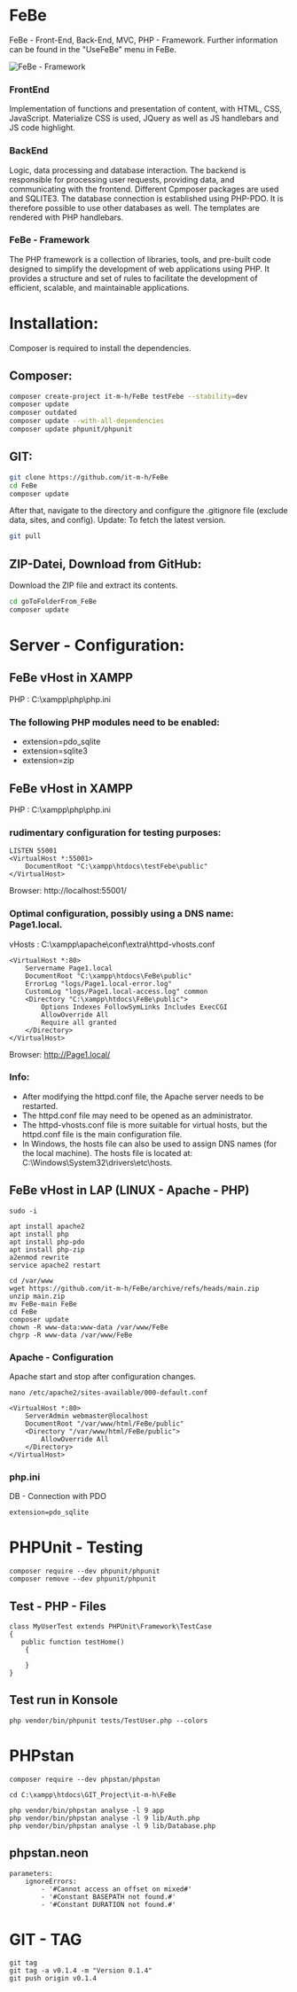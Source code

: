 # FeBe
FeBe - Front-End, Back-End, MVC, PHP - Framework.
Further information can be found in the "UseFeBe" menu in FeBe.

![FeBe - Framework](/public/img/febe/001.jpg "FeBe - Framework")


### FrontEnd
Implementation of functions and presentation of content, with HTML, CSS, JavaScript. Materialize CSS is used, 
JQuery as well as JS handlebars and JS code highlight.

### BackEnd
Logic, data processing and database interaction. The backend is responsible for processing user requests, providing data, and communicating with the frontend. Different Cpmposer packages are used and SQLITE3. The database connection is established using PHP-PDO. It is therefore possible to use other databases as well. The templates are rendered with PHP handlebars.

### FeBe - Framework
The PHP framework is a collection of libraries, tools, and pre-built code designed to simplify the development of web applications using PHP. It provides a structure and set of rules to facilitate the development of efficient, scalable, and maintainable applications.

# Installation:
Composer is required to install the dependencies.

## Composer:
```bash
composer create-project it-m-h/FeBe testFebe --stability=dev
composer update
composer outdated
composer update --with-all-dependencies
composer update phpunit/phpunit
```

## GIT:
```bash
git clone https://github.com/it-m-h/FeBe
cd FeBe
composer update
```

After that, navigate to the directory and configure the .gitignore file (exclude data, sites, and config).
Update: To fetch the latest version.
```bash
git pull 
```

## ZIP-Datei, Download from GitHub:
Download the ZIP file and extract its contents.
```bash
cd goToFolderFrom_FeBe
composer update
```

# Server - Configuration:

## FeBe vHost in XAMPP
PHP : C:\xampp\php\php.ini

### The following PHP modules need to be enabled:

- extension=pdo_sqlite
- extension=sqlite3
- extension=zip

## FeBe vHost in XAMPP
PHP : C:\xampp\php\php.ini

### rudimentary configuration for testing purposes:
```
LISTEN 55001
<VirtualHost *:55001>
    DocumentRoot "C:\xampp\htdocs\testFebe\public"
</VirtualHost>
```
Browser: http://localhost:55001/

### Optimal configuration, possibly using a DNS name: Page1.local.
vHosts : C:\xampp\apache\conf\extra\httpd-vhosts.conf
```
<VirtualHost *:80>
    Servername Page1.local
    DocumentRoot "C:\xampp\htdocs\FeBe\public"
    ErrorLog "logs/Page1.local-error.log"
    CustomLog "logs/Page1.local-access.log" common
    <Directory "C:\xampp\htdocs\FeBe\public">
        Options Indexes FollowSymLinks Includes ExecCGI
        AllowOverride All
        Require all granted
    </Directory>
</VirtualHost>
```

Browser: http://Page1.local/

### Info: 
- After modifying the httpd.conf file, the Apache server needs to be restarted.
- The httpd.conf file may need to be opened as an administrator.
- The httpd-vhosts.conf file is more suitable for virtual hosts, but the httpd.conf file is the main configuration file.
- In Windows, the hosts file can also be used to assign DNS names (for the local machine). The hosts file is located at: C:\Windows\System32\drivers\etc\hosts.

## FeBe vHost in LAP (LINUX - Apache - PHP)
```
sudo -i

apt install apache2
apt install php
apt install php-pdo
apt install php-zip
a2enmod rewrite
service apache2 restart

cd /var/www
wget https://github.com/it-m-h/FeBe/archive/refs/heads/main.zip
unzip main.zip
mv FeBe-main FeBe
cd FeBe
composer update
chown -R www-data:www-data /var/www/FeBe
chgrp -R www-data /var/www/FeBe

```
### Apache - Configuration
Apache start and stop after configuration changes.

```
nano /etc/apache2/sites-available/000-default.conf
```
```
<VirtualHost *:80>
    ServerAdmin webmaster@localhost
    DocumentRoot "/var/www/html/FeBe/public"
    <Directory "/var/www/html/FeBe/public">
        AllowOverride All
    </Directory>
</VirtualHost>
```

### php.ini
DB - Connection with PDO

```
extension=pdo_sqlite
```


# PHPUnit - Testing
```
composer require --dev phpunit/phpunit
composer remove --dev phpunit/phpunit
```

## Test - PHP - Files
```
class MyUserTest extends PHPUnit\Framework\TestCase
{
   public function testHome()
    {
        
    }
}
```
## Test run in Konsole
```
php vendor/bin/phpunit tests/TestUser.php --colors
```



# PHPstan
```
composer require --dev phpstan/phpstan

cd C:\xampp\htdocs\GIT_Project\it-m-h\FeBe

php vendor/bin/phpstan analyse -l 9 app
php vendor/bin/phpstan analyse -l 9 lib/Auth.php
php vendor/bin/phpstan analyse -l 9 lib/Database.php
```

## phpstan.neon
```
parameters:
    ignoreErrors:
        - '#Cannot access an offset on mixed#'
        - '#Constant BASEPATH not found.#'
        - '#Constant DURATION not found.#'
```


# GIT - TAG
```
git tag 
git tag -a v0.1.4 -m "Version 0.1.4"
git push origin v0.1.4

```